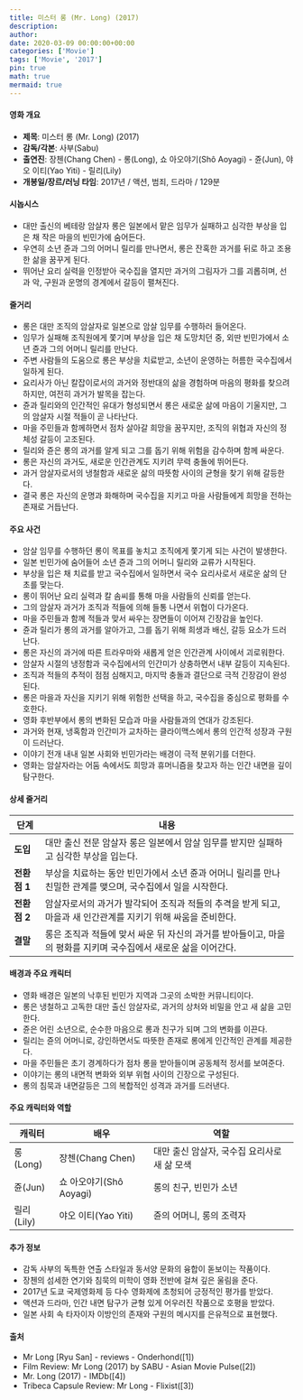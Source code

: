 ```yaml
---
title: 미스터 롱 (Mr. Long) (2017)
description: 
author: 
date: 2020-03-09 00:00:00+00:00
categories: ['Movie']
tags: ['Movie', '2017']
pin: true
math: true
mermaid: true
---
```

#### 영화 개요

- **제목**: 미스터 롱 (Mr. Long) (2017)  
- **감독/각본**: 사부(Sabu)  
- **출연진**: 장첸(Chang Chen) - 롱(Long), 쇼 아오야기(Shô Aoyagi) - 쥰(Jun), 야오 이티(Yao Yiti) - 릴리(Lily)  
- **개봉일/장르/러닝 타임**: 2017년 / 액션, 범죄, 드라마 / 129분  

#### 시놉시스

- 대만 출신의 베테랑 암살자 롱은 일본에서 맡은 임무가 실패하고 심각한 부상을 입은 채 작은 마을의 빈민가에 숨어든다.  
- 우연히 소년 쥰과 그의 어머니 릴리를 만나면서, 롱은 잔혹한 과거를 뒤로 하고 조용한 삶을 꿈꾸게 된다.  
- 뛰어난 요리 실력을 인정받아 국수집을 열지만 과거의 그림자가 그를 괴롭히며, 선과 악, 구원과 운명의 경계에서 갈등이 펼쳐진다.  

#### 줄거리

- 롱은 대만 조직의 암살자로 일본으로 암살 임무를 수행하러 들어온다.  
- 임무가 실패해 조직원에게 쫓기며 부상을 입은 채 도망치던 중, 외딴 빈민가에서 소년 쥰과 그의 어머니 릴리를 만난다.  
- 주변 사람들의 도움으로 롱은 부상을 치료받고, 소년이 운영하는 허름한 국수집에서 일하게 된다.  
- 요리사가 아닌 칼잡이로서의 과거와 정반대의 삶을 경험하며 마음의 평화를 찾으려 하지만, 여전히 과거가 발목을 잡는다.  
- 쥰과 릴리와의 인간적인 유대가 형성되면서 롱은 새로운 삶에 마음이 기울지만, 그의 암살자 시절 적들이 곧 나타난다.  
- 마을 주민들과 함께하면서 점차 살아갈 희망을 꿈꾸지만, 조직의 위협과 자신의 정체성 갈등이 고조된다.  
- 릴리와 쥰은 롱의 과거를 알게 되고 그를 돕기 위해 위험을 감수하며 함께 싸운다.  
- 롱은 자신의 과거도, 새로운 인간관계도 지키려 무력 충돌에 뛰어든다.  
- 과거 암살자로서의 냉철함과 새로운 삶의 따뜻함 사이의 균형을 찾기 위해 갈등한다.  
- 결국 롱은 자신의 운명과 화해하며 국수집을 지키고 마을 사람들에게 희망을 전하는 존재로 거듭난다.  

#### 주요 사건

- 암살 임무를 수행하던 롱이 목표를 놓치고 조직에게 쫓기게 되는 사건이 발생한다.  
- 일본 빈민가에 숨어들어 소년 쥰과 그의 어머니 릴리와 교류가 시작된다.  
- 부상을 입은 채 치료를 받고 국수집에서 일하면서 국수 요리사로서 새로운 삶의 단초를 맞는다.  
- 롱이 뛰어난 요리 실력과 칼 솜씨를 통해 마을 사람들의 신뢰를 얻는다.  
- 그의 암살자 과거가 조직과 적들에 의해 들통 나면서 위협이 다가온다.  
- 마을 주민들과 함께 적들과 맞서 싸우는 장면들이 이어져 긴장감을 높인다.  
- 쥰과 릴리가 롱의 과거를 알아가고, 그를 돕기 위해 희생과 배신, 갈등 요소가 드러난다.  
- 롱은 자신의 과거에 따른 트라우마와 새롭게 얻은 인간관계 사이에서 괴로워한다.  
- 암살자 시절의 냉정함과 국수집에서의 인간미가 상충하면서 내부 갈등이 지속된다.  
- 조직과 적들의 추적이 점점 심해지고, 마지막 충돌과 결단으로 극적 긴장감이 완성된다.  
- 롱은 마을과 자신을 지키기 위해 위험한 선택을 하고, 국수집을 중심으로 평화를 수호한다.  
- 영화 후반부에서 롱의 변화된 모습과 마을 사람들과의 연대가 강조된다.  
- 과거와 현재, 냉혹함과 인간미가 교차하는 클라이맥스에서 롱의 인간적 성장과 구원이 드러난다.  
- 이야기 전개 내내 일본 사회와 빈민가라는 배경이 극적 분위기를 더한다.  
- 영화는 암살자라는 어둠 속에서도 희망과 휴머니즘을 찾고자 하는 인간 내면을 깊이 탐구한다.  

#### 상세 줄거리

| **단계**   | **내용**                                                                                  |
|------------|-------------------------------------------------------------------------------------------|
| **도입**   | 대만 출신 전문 암살자 롱은 일본에서 암살 임무를 받지만 실패하고 심각한 부상을 입는다.                             |
| **전환점 1** | 부상을 치료하는 동안 빈민가에서 소년 쥰과 어머니 릴리를 만나 친밀한 관계를 맺으며, 국수집에서 일을 시작한다.              |
| **전환점 2** | 암살자로서의 과거가 발각되어 조직과 적들의 추격을 받게 되고, 마을과 새 인간관계를 지키기 위해 싸움을 준비한다.             |
| **결말**   | 롱은 조직과 적들에 맞서 싸운 뒤 자신의 과거를 받아들이고, 마을의 평화를 지키며 국수집에서 새로운 삶을 이어간다.             |

#### 배경과 주요 캐릭터

- 영화 배경은 일본의 낙후된 빈민가 지역과 그곳의 소박한 커뮤니티이다.  
- 롱은 냉철하고 고독한 대만 출신 암살자로, 과거의 상처와 비밀을 안고 새 삶을 고민한다.  
- 쥰은 어린 소년으로, 순수한 마음으로 롱과 친구가 되며 그의 변화를 이끈다.  
- 릴리는 쥰의 어머니로, 강인하면서도 따뜻한 존재로 롱에게 인간적인 관계를 제공한다.  
- 마을 주민들은 초기 경계하다가 점차 롱을 받아들이며 공동체적 정서를 보여준다.  
- 이야기는 롱의 내면적 변화와 외부 위협 사이의 긴장으로 구성된다.  
- 롱의 침묵과 내면갈등은 그의 복합적인 성격과 과거를 드러낸다.  

#### 주요 캐릭터와 역할

| **캐릭터** | **배우**      | **역할**                            |
|------------|---------------|-----------------------------------|
| 롱(Long)   | 장첸(Chang Chen) | 대만 출신 암살자, 국수집 요리사로 새 삶 모색 |
| 쥰(Jun)    | 쇼 아오야기(Shô Aoyagi) | 롱의 친구, 빈민가 소년               |
| 릴리(Lily) | 야오 이티(Yao Yiti)       | 쥰의 어머니, 롱의 조력자              |

#### 추가 정보

- 감독 사부의 독특한 연출 스타일과 동서양 문화의 융합이 돋보이는 작품이다.  
- 장첸의 섬세한 연기와 침묵의 미학이 영화 전반에 걸쳐 깊은 울림을 준다.  
- 2017년 도쿄 국제영화제 등 다수 영화제에 초청되어 긍정적인 평가를 받았다.  
- 액션과 드라마, 인간 내면 탐구가 균형 있게 어우러진 작품으로 호평을 받았다.  
- 일본 사회 속 타자이자 이방인의 존재와 구원의 메시지를 은유적으로 표현했다.  

#### 출처

- Mr Long [Ryu San] - reviews - Onderhond([1])  
- Film Review: Mr Long (2017) by SABU - Asian Movie Pulse([2])  
- Mr. Long (2017) - IMDb([4])  
- Tribeca Capsule Review: Mr Long - Flixist([3])

